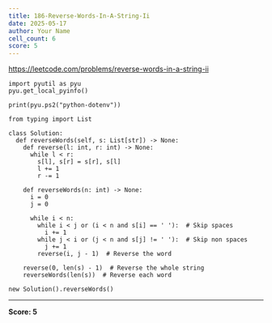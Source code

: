 ```yaml
---
title: 186-Reverse-Words-In-A-String-Ii
date: 2025-05-17
author: Your Name
cell_count: 6
score: 5
---
```


https://leetcode.com/problems/reverse-words-in-a-string-ii


```
import pyutil as pyu
pyu.get_local_pyinfo()
```


```
print(pyu.ps2("python-dotenv"))
```


```
from typing import List
```


```
class Solution:
  def reverseWords(self, s: List[str]) -> None:
    def reverse(l: int, r: int) -> None:
      while l < r:
        s[l], s[r] = s[r], s[l]
        l += 1
        r -= 1

    def reverseWords(n: int) -> None:
      i = 0
      j = 0

      while i < n:
        while i < j or (i < n and s[i] == ' '):  # Skip spaces
          i += 1
        while j < i or (j < n and s[j] != ' '):  # Skip non spaces
          j += 1
        reverse(i, j - 1)  # Reverse the word

    reverse(0, len(s) - 1)  # Reverse the whole string
    reverseWords(len(s))  # Reverse each word
```


```
new Solution().reverseWords()
```


---
**Score: 5**